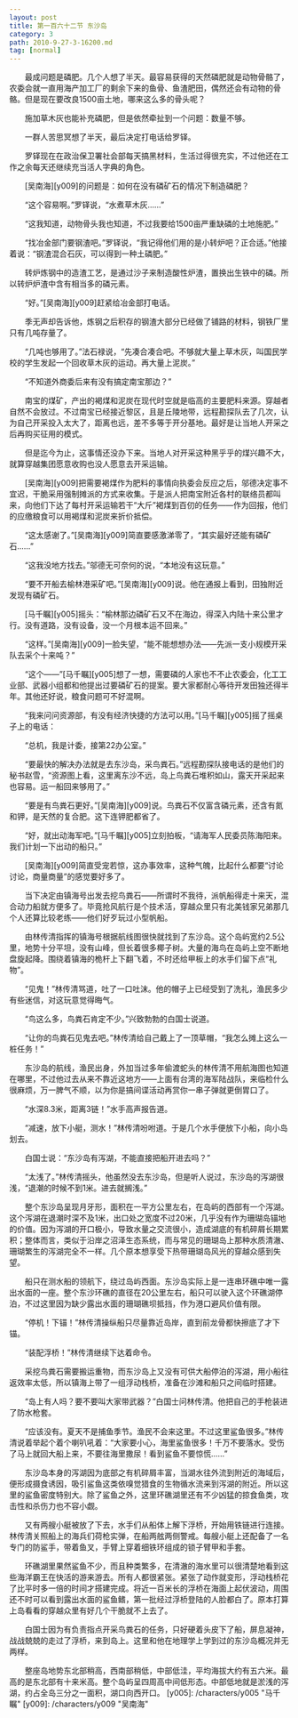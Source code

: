 ```yaml
---
layout: post
title: 第一百六十二节 东沙岛
category: 3
path: 2010-9-27-3-16200.md
tag: [normal]
---
```


　　最成问题是磷肥。几个人想了半天。最容易获得的天然磷肥就是动物骨骼了，农委会就一直用海产加工厂的剩余下来的鱼骨、鱼渣肥田，偶然还会有动物的骨骼。但是现在要改良1500亩土地，哪来这么多的骨头呢？

　　施加草木灰也能补充磷肥，但是依然牵扯到一个问题：数量不够。

　　一群人苦思冥想了半天，最后决定打电话给罗铎。

　　罗铎现在在政治保卫署社会部每天搞黑材料，生活过得很充实，不过他还在工作之余每天还继续充当活人字典的角色。

　　[吴南海][y009]的问题是：如何在没有磷矿石的情况下制造磷肥？

　　“这个容易啊。”罗铎说，“水煮草木灰……”

　　“这我知道，动物骨头我也知道，不过我要给1500亩严重缺磷的土地施肥。”

　　“找冶金部门要钢渣吧。”罗铎说，“我记得他们用的是小转炉吧？正合适。”他接着说：“钢渣混合石灰，可以得到一种土磷肥。”

　　转炉炼钢中的造渣工艺，是通过沙子来制造酸性炉渣，置换出生铁中的磷。所以转炉炉渣中含有相当多的磷元素。

　　“好。”[吴南海][y009]赶紧给冶金部打电话。

　　季无声却告诉他，炼钢之后积存的钢渣大部分已经做了铺路的材料，钢铁厂里只有几吨存量了。

　　“几吨也够用了。”法石禄说，“先凑合凑合吧。不够就大量上草木灰，叫国民学校的学生发起一个回收草木灰的运动。再大量上泥炭。”

　　“不知道外商委后来有没有搞定南宝那边？”

　　南宝的煤矿，产出的褐煤和泥炭在现代时空就是临高的主要肥料来源。穿越者自然不会放过。不过南宝已经接近黎区，且是丘陵地带，远程勘探队去了几次，认为自己开采投入太大了，距离也远，差不多等于开分基地。最好是让当地人开采之后再购买征用的模式。

　　但是迄今为止，这事情还没办下来。当地人对开采这种黑乎乎的煤兴趣不大，就算穿越集团愿意收购也没人愿意去开采运输。

　　[吴南海][y009]把需要褐煤作为肥料的事情向执委会反应之后，邬德决定事不宜迟，干脆采用强制摊派的方式来收集。于是派人把南宝附近各村的联络员都叫来，向他们下达了每村开采运输若干“大斤”褐煤到百仞的任务——作为回报，他们的应缴粮食可以用褐煤和泥炭来折价抵偿。

　　“这太感谢了。”[吴南海][y009]简直要感激涕零了，“其实最好还能有磷矿石……”

　　“这我没地方找去。”邬德无可奈何的说，“本地没有这玩意。”

　　“要不开船去榆林港采矿吧。”[吴南海][y009]说。他在通报上看到，田独附近发现有磷矿石。

　　[马千瞩][y005]摇头：“榆林那边磷矿石又不在海边，得深入内陆十来公里才行。没有道路，没有设备，没一个月根本运不回来。”

　　“这样。”[吴南海][y009]一脸失望，“能不能想想办法——先派一支小规模开采队去采个十来吨？”

　　“这个——”[马千瞩][y005]想了一想，需要磷的人家也不不止农委会，化工工业部、武器小组都和他提出过要磷矿石的提案。要大家都耐心等待开发田独还得半年。其他还好说，粮食问题可不好混啊。

　　“我来问问资源部，有没有经济快捷的方法可以用。”[马千瞩][y005]摇了摇桌子上的电话：

　　“总机，我是计委，接第22办公室。”

　　“要最快的解决办法就是去东沙岛，采鸟粪石。”远程勘探队接电话的是他们的秘书赵雪，“资源图上看，这里离东沙不远，岛上鸟粪石堆积如山，露天开采起来也容易。运一船回来够用了。”

　　“要是有鸟粪石更好。”[吴南海][y009]说。鸟粪石不仅富含磷元素，还含有氮和钾，是天然的复合肥。这下连钾肥都省了。

　　“好，就出动海军吧。”[马千瞩][y005]立刻拍板，“请海军人民委员陈海阳来。我们计划一下出动的船只。”

　　[吴南海][y009]简直受宠若惊，这办事效率，这种气魄，比起什么都要“讨论讨论，商量商量”的感觉要好多了。

　　当下决定由镇海号出发去挖鸟粪石——所谓时不我待，派帆船得走十来天，混合动力船就方便多了。毕竟抢风航行是个技术活，穿越众里只有北美钱家兄弟那几个人还算比较老练——他们好歹玩过小型帆船。

　　由林传清指挥的镇海号根据航线图很快就找到了东沙岛。这个岛屿宽约2.5公里，地势十分平坦，没有山峰，但长着很多椰子树。大量的海鸟在岛屿上空不断地盘旋起降。围绕着镇海的桅杆上下翻飞着，不时还给甲板上的水手们留下点“礼物”。

　　“见鬼！”林传清骂道，吐了一口吐沫。他的帽子上已经受到了洗礼，渔民多少有些迷信，对这玩意觉得晦气。

　　“鸟这么多，鸟粪石肯定不少。”兴致勃勃的白国士说道。

　　“让你的鸟粪石见鬼去吧。”林传清给自己戴上了一顶草帽，“我怎么摊上这么一桩任务！”

　　东沙岛的航线，渔民出身，外加当过多年偷渡蛇头的林传清不用航海图也知道在哪里，不过他过去从来不靠近这地方——上面有台湾的海军陆战队，来临检什么很麻烦，万一脾气不顺，以为你是搞间谍活动再赏你一串子弹就更倒胃口了。

　　“水深8.3米，距离3链！”水手高声报告道。

　　“减速，放下小艇，测水！”林传清吩咐道。于是几个水手便放下小船，向小岛划去。

　　白国士说：“东沙岛有泻湖，不能直接把船开进去吗？”

　　“太浅了。”林传清摇头，他虽然没去东沙岛，但是听人说过，东沙岛的泻湖很浅，“退潮的时候不到1米。进去就搁浅。”

　　整个东沙岛呈现月牙形，面积在一平方公里左右，在岛屿的西部有一个泻湖。这个泻湖在退潮时深不及1米，出口处之宽度不过20米，几乎没有作为珊瑚岛锚地的价值。因为泻湖的开口极小，导致水量之交流很小，造成湖底的有机碎屑长期累积；整体而言，类似于沿岸之沼泽生态系统，而与常见的珊瑚岛上那种水质清澈、珊瑚繁生的泻湖完全不一样。几个原本想享受下热带珊瑚岛风光的穿越众感到失望。

　　船只在测水船的领航下，绕过岛屿西面。东沙岛实际上是一连串环礁中唯一露出水面的一座。整个东沙环礁的直径在20公里左右，船只可以驶入这个环礁湖停泊，不过这里因为缺少露出水面的珊瑚礁坝抵挡，作为港口避风价值有限。

　　“停机！下锚！”林传清操纵船只尽量靠近岛岸，直到前龙骨都快擦底了才下锚。

　　“装配浮桥！”林传清继续下达着命令。

　　采挖鸟粪石需要搬运重物，而东沙岛上又没有可供大船停泊的泻湖，用小船往返效率太低，所以镇海上带了一组浮动栈桥，准备在沙滩和船只之间临时搭建。

　　“岛上有人吗？要不要叫大家带武器？”白国士问林传清。他把自己的手枪装进了防水枪套。

　　“应该没有。夏天不是捕鱼季节。渔民不会来这里。不过这里鲨鱼很多。”林传清说着举起个着个喇叭吼着：“大家要小心，海里鲨鱼很多！千万不要落水。受伤了马上就回大船上来，不要往海里撒尿！看到鲨鱼不要惊慌……”

　　东沙岛本身的泻湖因为底部之有机碎屑丰富，当湖水往外流到附近的海域后，便形成摄食诱因，吸引鲨鱼这类依嗅觉猎食的生物循水流来到泻湖的附近。所以这里的鲨鱼密度特别大。除了鲨鱼之外，这里环礁湖里还有不少凶猛的掠食鱼类，攻击性和杀伤力也不容小觑。

　　又有两艘小艇被放了下去，水手们从船体上解下浮桥，开始用铁链进行连接。林传清关照船上的海兵们荷枪实弹，在船两舷两侧警戒。每艘小艇上还配备了一名专门的防鲨手，带着鱼叉，手臂上穿着细铁环组成的锁子臂甲和手套。

　　环礁湖里果然鲨鱼不少，而且种类繁多，在清澈的海水里可以很清楚地看到这些海洋霸王在快活的游来游去。所有人都很紧张。紧张了动作就变形，浮动栈桥花了比平时多一倍的时间才搭建完成。将近一百米长的浮桥在海面上起伏波动，周围还不时可以看到露出水面的鲨鱼鳍，第一批经过浮桥登陆的人脸都白了。原本打算上岛看看的穿越众里有好几个干脆就不上去了。

　　白国士因为有负责指点开采鸟粪石的任务，只好硬着头皮下了船，屏息凝神，战战兢兢的走过了浮桥，来到岛上。这里和他在地理学上学到过的东沙岛概况并无两样。

　　整座岛地势东北部稍高，西南部稍低，中部低洼，平均海拔大约有五六米。最高的是东北部有十来米高。整个岛屿呈四周高中间低形态。中部低地就是淤浅的泻湖，约占全岛三分之一面积，湖口向西开口。
[y005]: /characters/y005 "马千瞩"
[y009]: /characters/y009 "吴南海"
